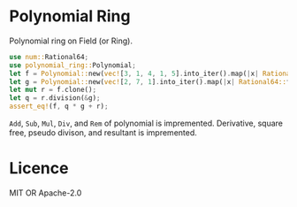 # Polynomial Ring
Polynomial ring on Field (or Ring).

```rust
use num::Rational64;
use polynomial_ring::Polynomial;
let f = Polynomial::new(vec![3, 1, 4, 1, 5].into_iter().map(|x| Rational64::from_integer(x)).collect());
let g = Polynomial::new(vec![2, 7, 1].into_iter().map(|x| Rational64::from_integer(x)).collect());
let mut r = f.clone();
let q = r.division(&g);
assert_eq!(f, q * g + r);
```

`Add`, `Sub`, `Mul`, `Div`, and `Rem` of polynomial is impremented.
Derivative, square free, pseudo divison, and resultant is impremented.

# Licence
MIT OR Apache-2.0
